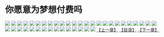 # 你愿意为梦想付费吗
![](https://mhpic.xiaomingtaiji.net/comic/G/官方活动公告/新你愿意为梦想付费吗/1.jpg-zymk.middle.webp)
![](https://mhpic.xiaomingtaiji.net/comic/G/官方活动公告/新你愿意为梦想付费吗/2.jpg-zymk.middle.webp)
![](https://mhpic.xiaomingtaiji.net/comic/G/官方活动公告/新你愿意为梦想付费吗/3.jpg-zymk.middle.webp)
![](https://mhpic.xiaomingtaiji.net/comic/G/官方活动公告/新你愿意为梦想付费吗/4.jpg-zymk.middle.webp)
![](https://mhpic.xiaomingtaiji.net/comic/G/官方活动公告/新你愿意为梦想付费吗/5.jpg-zymk.middle.webp)
![](https://mhpic.xiaomingtaiji.net/comic/G/官方活动公告/新你愿意为梦想付费吗/6.jpg-zymk.middle.webp)
![](https://mhpic.xiaomingtaiji.net/comic/G/官方活动公告/新你愿意为梦想付费吗/7.jpg-zymk.middle.webp)
![](https://mhpic.xiaomingtaiji.net/comic/G/官方活动公告/新你愿意为梦想付费吗/8.jpg-zymk.middle.webp)
![](https://mhpic.xiaomingtaiji.net/comic/G/官方活动公告/新你愿意为梦想付费吗/9.jpg-zymk.middle.webp)
![](https://mhpic.xiaomingtaiji.net/comic/G/官方活动公告/新你愿意为梦想付费吗/10.jpg-zymk.middle.webp)
![](https://mhpic.xiaomingtaiji.net/comic/G/官方活动公告/新你愿意为梦想付费吗/11.jpg-zymk.middle.webp)
![](https://mhpic.xiaomingtaiji.net/comic/G/官方活动公告/新你愿意为梦想付费吗/12.jpg-zymk.middle.webp)
![](https://mhpic.xiaomingtaiji.net/comic/G/官方活动公告/新你愿意为梦想付费吗/13.jpg-zymk.middle.webp)
![](https://mhpic.xiaomingtaiji.net/comic/G/官方活动公告/新你愿意为梦想付费吗/14.jpg-zymk.middle.webp)
![](https://mhpic.xiaomingtaiji.net/comic/G/官方活动公告/新你愿意为梦想付费吗/15.jpg-zymk.middle.webp)
![](https://mhpic.xiaomingtaiji.net/comic/G/官方活动公告/新你愿意为梦想付费吗/16.jpg-zymk.middle.webp)
![](https://mhpic.xiaomingtaiji.net/comic/G/官方活动公告/新你愿意为梦想付费吗/17.jpg-zymk.middle.webp)
![](https://mhpic.xiaomingtaiji.net/comic/G/官方活动公告/新你愿意为梦想付费吗/18.jpg-zymk.middle.webp)
![](https://mhpic.xiaomingtaiji.net/comic/G/官方活动公告/新你愿意为梦想付费吗/19.jpg-zymk.middle.webp)
![](https://mhpic.xiaomingtaiji.net/comic/G/官方活动公告/新你愿意为梦想付费吗/20.jpg-zymk.middle.webp)
![](https://mhpic.xiaomingtaiji.net/comic/G/官方活动公告/新你愿意为梦想付费吗/21.jpg-zymk.middle.webp)
![](https://mhpic.xiaomingtaiji.net/comic/G/官方活动公告/新你愿意为梦想付费吗/22.jpg-zymk.middle.webp)
![](https://mhpic.xiaomingtaiji.net/comic/G/官方活动公告/新你愿意为梦想付费吗/23.jpg-zymk.middle.webp)
![](https://mhpic.xiaomingtaiji.net/comic/G/官方活动公告/新你愿意为梦想付费吗/24.jpg-zymk.middle.webp)
![](https://mhpic.xiaomingtaiji.net/comic/G/官方活动公告/新你愿意为梦想付费吗/25.jpg-zymk.middle.webp)
![](https://mhpic.xiaomingtaiji.net/comic/G/官方活动公告/新你愿意为梦想付费吗/26.jpg-zymk.middle.webp)
![](https://mhpic.xiaomingtaiji.net/comic/G/官方活动公告/新你愿意为梦想付费吗/27.jpg-zymk.middle.webp)
![](https://mhpic.xiaomingtaiji.net/comic/G/官方活动公告/新你愿意为梦想付费吗/28.jpg-zymk.middle.webp)
![](https://mhpic.xiaomingtaiji.net/comic/G/官方活动公告/新你愿意为梦想付费吗/29.jpg-zymk.middle.webp)
![](https://mhpic.xiaomingtaiji.net/comic/G/官方活动公告/新你愿意为梦想付费吗/30.jpg-zymk.middle.webp)
![](https://mhpic.xiaomingtaiji.net/comic/G/官方活动公告/新你愿意为梦想付费吗/31.jpg-zymk.middle.webp)
![](https://mhpic.xiaomingtaiji.net/comic/G/官方活动公告/新你愿意为梦想付费吗/32.jpg-zymk.middle.webp)
![](https://mhpic.xiaomingtaiji.net/comic/G/官方活动公告/新你愿意为梦想付费吗/33.jpg-zymk.middle.webp)
![](https://mhpic.xiaomingtaiji.net/comic/G/官方活动公告/新你愿意为梦想付费吗/34.jpg-zymk.middle.webp)
![](https://mhpic.xiaomingtaiji.net/comic/G/官方活动公告/新你愿意为梦想付费吗/35.jpg-zymk.middle.webp)
![](https://mhpic.xiaomingtaiji.net/comic/G/官方活动公告/新你愿意为梦想付费吗/36.jpg-zymk.middle.webp)
![](https://mhpic.xiaomingtaiji.net/comic/G/官方活动公告/新你愿意为梦想付费吗/37.jpg-zymk.middle.webp)
![](https://mhpic.xiaomingtaiji.net/comic/G/官方活动公告/新你愿意为梦想付费吗/38.jpg-zymk.middle.webp)
![](https://mhpic.xiaomingtaiji.net/comic/G/官方活动公告/新你愿意为梦想付费吗/39.jpg-zymk.middle.webp)
![](https://mhpic.xiaomingtaiji.net/comic/G/官方活动公告/新你愿意为梦想付费吗/40.jpg-zymk.middle.webp)
[【上一章】](./719.md)
[【目录】](./READMD.md)
[【下一章】](./721.md)
